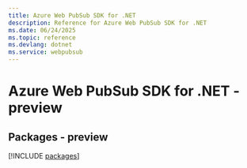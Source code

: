 ```yaml
---
title: Azure Web PubSub SDK for .NET
description: Reference for Azure Web PubSub SDK for .NET
ms.date: 06/24/2025
ms.topic: reference
ms.devlang: dotnet
ms.service: webpubsub
---
```

# Azure Web PubSub SDK for .NET - preview
## Packages - preview
[!INCLUDE [packages](web-pubsub-index.md)]